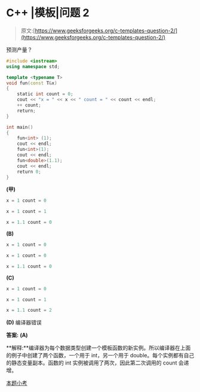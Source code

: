 # C++ |模板|问题 2

> 原文:[https://www.geeksforgeeks.org/c-templates-question-2/](https://www.geeksforgeeks.org/c-templates-question-2/)

预测产量？

```cpp
#include <iostream>
using namespace std;

template <typename T>
void fun(const T&x)
{
    static int count = 0;
    cout << "x = " << x << " count = " << count << endl;
    ++ count;
    return;
}

int main()
{
    fun<int> (1); 
    cout << endl;
    fun<int>(1); 
    cout << endl;
    fun<double>(1.1);
    cout << endl;
    return 0;
}
```

**(甲)**

```cpp
x = 1 count = 0

x = 1 count = 1

x = 1.1 count = 0
```

**(B)**

```cpp
x = 1 count = 0

x = 1 count = 0

x = 1.1 count = 0
```

**(C)**

```cpp
x = 1 count = 0

x = 1 count = 1

x = 1.1 count = 2
```

**(D)** 编译器错误

**答案:** **(A)**

**解释:**编译器为每个数据类型创建一个模板函数的新实例。所以编译器在上面的例子中创建了两个函数，一个用于 int，另一个用于 double。每个实例都有自己的静态变量副本。函数的 int 实例被调用了两次，因此第二次调用的 count 会递增。

[本题小考](https://www.geeksforgeeks.org/quiz-corner-gq/)